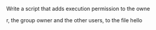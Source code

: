 Write a script that adds execution permission to the owne

r, the group owner and the other users, to the file hello
